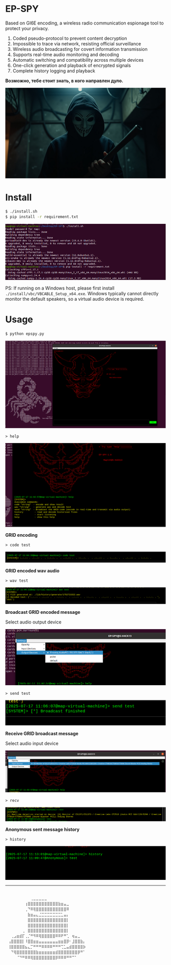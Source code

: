 # EP-SPY

Based on GI6E encoding, a wireless radio communication espionage tool to protect your privacy.

1. Coded pseudo-protocol to prevent content decryption
2. Impossible to trace via network, resisting official surveillance
3. Wireless audio broadcasting for covert information transmission
4. Supports real-time audio monitoring and decoding
5. Automatic switching and compatibility across multiple devices
6. One-click generation and playback of encrypted signals
7. Complete history logging and playback

**Возможно, тебе стоит знать, в кого направлен дуло.**

![Main](./pic/Main.jpg)

# Install

```bash
$ ./install.sh
$ pip install -r requirement.txt
```

![alt text](./pic/image.png)

PS: If running on a Windows host, please first install `./install/vbc/VBCABLE_Setup_x64.exe`. Windows typically cannot directly monitor the default speakers, so a virtual audio device is required.

# Usage

```bash
$ python epspy.py
```

![alt text](./pic/image-1.png)

```
> help
```

![alt text](./pic/image-2.png)

**GRID encoding**

```
> code test
```

![alt text](./pic/image-3.png)

**GRID encoded wav audio**

```
> wav test
```

![alt text](./pic/image-4.png)

**Broadcast GRID encoded message**

Select audio output device

![alt text](./pic/image-8.png)

```
> send test
```

![alt text](./pic/image-5.png)

**Receive GRID broadcast message**

Select audio input device

![alt text](./pic/image-6.png)

```
> recv
```

![alt text](./pic/image-7.png)

**Anonymous sent message history**

```
> history
```

![alt text](./pic/image-9.png)

---


```bash
⠀⠀⠀⠀⠀⠀⠀⠀⠀⠀⠀⠀⠀⠀⠀⠀⠀⠀⠀⠀⠀⠀⠀⠀⠀⠀⠀⠀⠀⠀
⠀⠀⠀⠀⠀⠀⠀⠀⠀⢀⣀⣀⣀⣀⣀⠀⠀⠀⠀⠀⠀⠀⠀⠀⠀⠀⠀⠀⠀⠀
⠀⠀⠀⠀⠀⠀⠀⢰⣿⣿⣿⣿⣿⣿⣿⣿⣿⣿⣿⣷⣶⣤⣀⠀⠀⠀⠀⠀⠀⠀
⠀⠀⠀⠀⠀⠀⠀⢀⠙⠿⢿⣿⣿⣿⣿⣿⣿⣿⣿⣿⣿⣿⠿⠀⠀⠀⠀⠀⠀⠀
⠀⠀⠀⠀⠀⠀⠀⠀⣷⣶⣤⣄⣈⣉⣉⣉⣉⣉⣉⣉⣁⣤⡄⠀⠀⠀⠀⠀⠀⠀
⠀⠀⠀⠀⠀⠀⠀⠀⣿⣿⣿⣿⣿⣿⣿⣿⣿⣿⣿⣿⣿⣿⡇⠀⠀⠀⠀⠀⠀⠀
⠀⠀⠀⠀⠀⠀⠀⠀⣿⣿⣿⣿⣿⣿⣿⣿⣿⣿⣿⣿⣿⣿⡇⠀⠀⠀⠀⠀⠀⠀
⠀⠀⠀⠀⠀⠀⢀⠀⣿⣿⣿⣿⣿⣿⣿⣿⣿⣿⣿⣿⣿⣿⡇⠀⠀⠀⠀⠀⠀⠀
⠀⠀⢀⣠⣶⣾⡏⢀⡈⠛⠻⠿⢿⣿⣿⣿⣿⣿⠿⠿⠟⠛⢁⠀⢶⣤⣀⠀⠀⠀
⠀⢠⣿⣿⣿⣿⡇⠸⣿⣿⣶⣶⣤⣤⣤⣤⣤⣤⣤⣶⣶⣿⡿⠂⣸⣿⣿⣷⡄⠀
⠀⢸⣿⣿⣿⣿⣿⣦⣄⡉⠛⠛⠛⠿⠿⠿⠿⠛⠛⠛⢉⣁⣤⣾⣿⣿⣿⣿⡷⠀
⠀⠀⠙⢿⣿⣿⣿⣿⣿⣿⣿⣷⣶⣶⣶⣶⣶⣶⣾⣿⣿⣿⣿⣿⣿⣿⡿⠛⠁⠀
⠀⠀⠀⠀⠈⠙⠛⠿⠿⢿⣿⣿⣿⣿⣿⣿⣿⣿⡿⠿⠿⠿⠛⠛⠉⠁⠀⠀⠀⠀
⠀⠀⠀⠀⠀⠀⠀⠀⠀⠀⠀⠀⠀⠀⠀⠀⠀⠀⠀⠀⠀⠀⠀⠀⠀⠀⠀
```